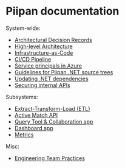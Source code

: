# Piipan documentation

System-wide:
* [Architectural Decision Records](./adr)
* [High-level Architecture](./piipan-architecture.png)
* [Infrastructure-as-Code](./iac.md)
* [CI/CD Pipeline](./ci-cd.md)
* [Service principals in Azure](./service-principals.md)
* [Guidelines for Piipan .NET source trees](./source-guidelines.md)
* [Updating .NET dependencies](./update-deps.md)
* [Securing internal APIs](./securing-internal-apis.md)

Subsystems:
* [Extract-Transform-Load (ETL)](../etl/README.md)
* [Active Match API](../match/README.md)
* [Query Tool & Collaboration app](../query-tool/README.md)
* [Dashboard app](../dashboard/README.md)
* [Metrics](../metrics/README.md)

Misc:
* [Engineering Team Practices](./engineering-team-practices.md)
